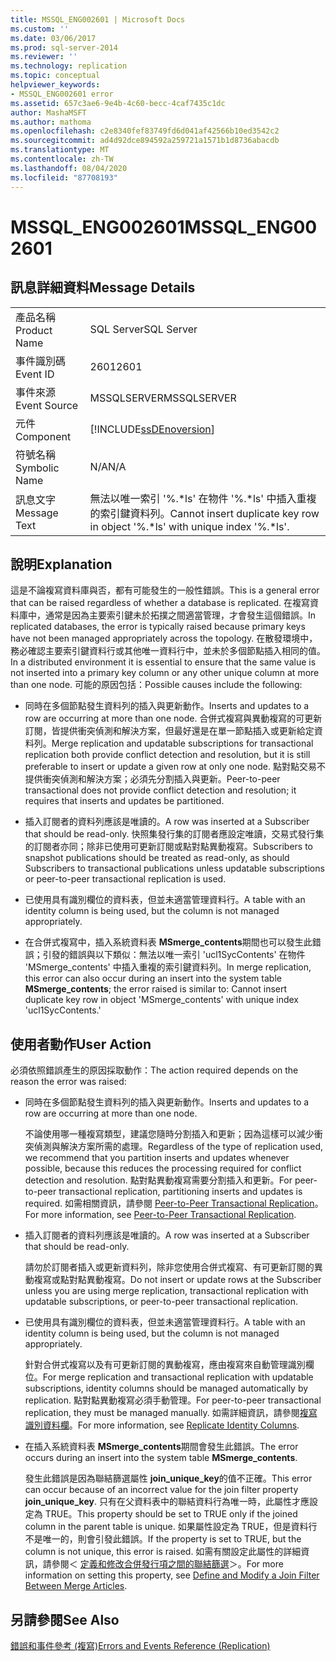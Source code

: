 ```yaml
---
title: MSSQL_ENG002601 | Microsoft Docs
ms.custom: ''
ms.date: 03/06/2017
ms.prod: sql-server-2014
ms.reviewer: ''
ms.technology: replication
ms.topic: conceptual
helpviewer_keywords:
- MSSQL_ENG002601 error
ms.assetid: 657c3ae6-9e4b-4c60-becc-4caf7435c1dc
author: MashaMSFT
ms.author: mathoma
ms.openlocfilehash: c2e8340fef83749fd6d041af42566b10ed3542c2
ms.sourcegitcommit: ad4d92dce894592a259721a1571b1d8736abacdb
ms.translationtype: MT
ms.contentlocale: zh-TW
ms.lasthandoff: 08/04/2020
ms.locfileid: "87708193"
---
```

# <a name="mssql_eng002601"></a><span data-ttu-id="9d88d-102">MSSQL_ENG002601</span><span class="sxs-lookup"><span data-stu-id="9d88d-102">MSSQL_ENG002601</span></span>
    
## <a name="message-details"></a><span data-ttu-id="9d88d-103">訊息詳細資料</span><span class="sxs-lookup"><span data-stu-id="9d88d-103">Message Details</span></span>  
  
|||  
|-|-|  
|<span data-ttu-id="9d88d-104">產品名稱</span><span class="sxs-lookup"><span data-stu-id="9d88d-104">Product Name</span></span>|<span data-ttu-id="9d88d-105">SQL Server</span><span class="sxs-lookup"><span data-stu-id="9d88d-105">SQL Server</span></span>|  
|<span data-ttu-id="9d88d-106">事件識別碼</span><span class="sxs-lookup"><span data-stu-id="9d88d-106">Event ID</span></span>|<span data-ttu-id="9d88d-107">2601</span><span class="sxs-lookup"><span data-stu-id="9d88d-107">2601</span></span>|  
|<span data-ttu-id="9d88d-108">事件來源</span><span class="sxs-lookup"><span data-stu-id="9d88d-108">Event Source</span></span>|<span data-ttu-id="9d88d-109">MSSQLSERVER</span><span class="sxs-lookup"><span data-stu-id="9d88d-109">MSSQLSERVER</span></span>|  
|<span data-ttu-id="9d88d-110">元件</span><span class="sxs-lookup"><span data-stu-id="9d88d-110">Component</span></span>|[!INCLUDE[ssDEnoversion](../../includes/ssdenoversion-md.md)]|  
|<span data-ttu-id="9d88d-111">符號名稱</span><span class="sxs-lookup"><span data-stu-id="9d88d-111">Symbolic Name</span></span>|<span data-ttu-id="9d88d-112">N/A</span><span class="sxs-lookup"><span data-stu-id="9d88d-112">N/A</span></span>|  
|<span data-ttu-id="9d88d-113">訊息文字</span><span class="sxs-lookup"><span data-stu-id="9d88d-113">Message Text</span></span>|<span data-ttu-id="9d88d-114">無法以唯一索引 '%.\*ls' 在物件 '%.\*ls' 中插入重複的索引鍵資料列。</span><span class="sxs-lookup"><span data-stu-id="9d88d-114">Cannot insert duplicate key row in object '%.\*ls' with unique index '%.\*ls'.</span></span>|  
  
## <a name="explanation"></a><span data-ttu-id="9d88d-115">說明</span><span class="sxs-lookup"><span data-stu-id="9d88d-115">Explanation</span></span>  
 <span data-ttu-id="9d88d-116">這是不論複寫資料庫與否，都有可能發生的一般性錯誤。</span><span class="sxs-lookup"><span data-stu-id="9d88d-116">This is a general error that can be raised regardless of whether a database is replicated.</span></span> <span data-ttu-id="9d88d-117">在複寫資料庫中，通常是因為主要索引鍵未於拓撲之間適當管理，才會發生這個錯誤。</span><span class="sxs-lookup"><span data-stu-id="9d88d-117">In replicated databases, the error is typically raised because primary keys have not been managed appropriately across the topology.</span></span> <span data-ttu-id="9d88d-118">在散發環境中，務必確認主要索引鍵資料行或其他唯一資料行中，並未於多個節點插入相同的值。</span><span class="sxs-lookup"><span data-stu-id="9d88d-118">In a distributed environment it is essential to ensure that the same value is not inserted into a primary key column or any other unique column at more than one node.</span></span> <span data-ttu-id="9d88d-119">可能的原因包括：</span><span class="sxs-lookup"><span data-stu-id="9d88d-119">Possible causes include the following:</span></span>  
  
-   <span data-ttu-id="9d88d-120">同時在多個節點發生資料列的插入與更新動作。</span><span class="sxs-lookup"><span data-stu-id="9d88d-120">Inserts and updates to a row are occurring at more than one node.</span></span> <span data-ttu-id="9d88d-121">合併式複寫與異動複寫的可更新訂閱，皆提供衝突偵測和解決方案，但最好還是在單一節點插入或更新給定資料列。</span><span class="sxs-lookup"><span data-stu-id="9d88d-121">Merge replication and updatable subscriptions for transactional replication both provide conflict detection and resolution, but it is still preferable to insert or update a given row at only one node.</span></span> <span data-ttu-id="9d88d-122">點對點交易不提供衝突偵測和解決方案；必須先分割插入與更新。</span><span class="sxs-lookup"><span data-stu-id="9d88d-122">Peer-to-peer transactional does not provide conflict detection and resolution; it requires that inserts and updates be partitioned.</span></span>  
  
-   <span data-ttu-id="9d88d-123">插入訂閱者的資料列應該是唯讀的。</span><span class="sxs-lookup"><span data-stu-id="9d88d-123">A row was inserted at a Subscriber that should be read-only.</span></span> <span data-ttu-id="9d88d-124">快照集發行集的訂閱者應設定唯讀，交易式發行集的訂閱者亦同；除非已使用可更新訂閱或點對點異動複寫。</span><span class="sxs-lookup"><span data-stu-id="9d88d-124">Subscribers to snapshot publications should be treated as read-only, as should Subscribers to transactional publications unless updatable subscriptions or peer-to-peer transactional replication is used.</span></span>  
  
-   <span data-ttu-id="9d88d-125">已使用具有識別欄位的資料表，但並未適當管理資料行。</span><span class="sxs-lookup"><span data-stu-id="9d88d-125">A table with an identity column is being used, but the column is not managed appropriately.</span></span>  
  
-   <span data-ttu-id="9d88d-126">在合併式複寫中，插入系統資料表 **MSmerge_contents**期間也可以發生此錯誤；引發的錯誤與以下類似：無法以唯一索引 'ucl1SycContents' 在物件 'MSmerge_contents' 中插入重複的索引鍵資料列。</span><span class="sxs-lookup"><span data-stu-id="9d88d-126">In merge replication, this error can also occur during an insert into the system table **MSmerge_contents**; the error raised is similar to: Cannot insert duplicate key row in object 'MSmerge_contents' with unique index 'ucl1SycContents.'</span></span>  
  
## <a name="user-action"></a><span data-ttu-id="9d88d-127">使用者動作</span><span class="sxs-lookup"><span data-stu-id="9d88d-127">User Action</span></span>  
 <span data-ttu-id="9d88d-128">必須依照錯誤產生的原因採取動作：</span><span class="sxs-lookup"><span data-stu-id="9d88d-128">The action required depends on the reason the error was raised:</span></span>  
  
-   <span data-ttu-id="9d88d-129">同時在多個節點發生資料列的插入與更新動作。</span><span class="sxs-lookup"><span data-stu-id="9d88d-129">Inserts and updates to a row are occurring at more than one node.</span></span>  
  
     <span data-ttu-id="9d88d-130">不論使用哪一種複寫類型，建議您隨時分割插入和更新；因為這樣可以減少衝突偵測與解決方案所需的處理。</span><span class="sxs-lookup"><span data-stu-id="9d88d-130">Regardless of the type of replication used, we recommend that you partition inserts and updates whenever possible, because this reduces the processing required for conflict detection and resolution.</span></span> <span data-ttu-id="9d88d-131">點對點異動複寫需要分割插入和更新。</span><span class="sxs-lookup"><span data-stu-id="9d88d-131">For peer-to-peer transactional replication, partitioning inserts and updates is required.</span></span> <span data-ttu-id="9d88d-132">如需相關資訊，請參閱 [Peer-to-Peer Transactional Replication](transactional/peer-to-peer-transactional-replication.md)。</span><span class="sxs-lookup"><span data-stu-id="9d88d-132">For more information, see [Peer-to-Peer Transactional Replication](transactional/peer-to-peer-transactional-replication.md).</span></span>  
  
-   <span data-ttu-id="9d88d-133">插入訂閱者的資料列應該是唯讀的。</span><span class="sxs-lookup"><span data-stu-id="9d88d-133">A row was inserted at a Subscriber that should be read-only.</span></span>  
  
     <span data-ttu-id="9d88d-134">請勿於訂閱者插入或更新資料列，除非您使用合併式複寫、有可更新訂閱的異動複寫或點對點異動複寫。</span><span class="sxs-lookup"><span data-stu-id="9d88d-134">Do not insert or update rows at the Subscriber unless you are using merge replication, transactional replication with updatable subscriptions, or peer-to-peer transactional replication.</span></span>  
  
-   <span data-ttu-id="9d88d-135">已使用具有識別欄位的資料表，但並未適當管理資料行。</span><span class="sxs-lookup"><span data-stu-id="9d88d-135">A table with an identity column is being used, but the column is not managed appropriately.</span></span>  
  
     <span data-ttu-id="9d88d-136">針對合併式複寫以及有可更新訂閱的異動複寫，應由複寫來自動管理識別欄位。</span><span class="sxs-lookup"><span data-stu-id="9d88d-136">For merge replication and transactional replication with updatable subscriptions, identity columns should be managed automatically by replication.</span></span> <span data-ttu-id="9d88d-137">點對點異動複寫必須手動管理。</span><span class="sxs-lookup"><span data-stu-id="9d88d-137">For peer-to-peer transactional replication, they must be managed manually.</span></span> <span data-ttu-id="9d88d-138">如需詳細資訊，請參閱[複寫識別資料欄](publish/replicate-identity-columns.md)。</span><span class="sxs-lookup"><span data-stu-id="9d88d-138">For more information, see [Replicate Identity Columns](publish/replicate-identity-columns.md).</span></span>  
  
-   <span data-ttu-id="9d88d-139">在插入系統資料表 **MSmerge_contents**期間會發生此錯誤。</span><span class="sxs-lookup"><span data-stu-id="9d88d-139">The error occurs during an insert into the system table **MSmerge_contents**.</span></span>  
  
     <span data-ttu-id="9d88d-140">發生此錯誤是因為聯結篩選屬性 **join_unique_key**的值不正確。</span><span class="sxs-lookup"><span data-stu-id="9d88d-140">This error can occur because of an incorrect value for the join filter property **join_unique_key**.</span></span> <span data-ttu-id="9d88d-141">只有在父資料表中的聯結資料行為唯一時，此屬性才應設定為 TRUE。</span><span class="sxs-lookup"><span data-stu-id="9d88d-141">This property should be set to TRUE only if the joined column in the parent table is unique.</span></span> <span data-ttu-id="9d88d-142">如果屬性設定為 TRUE，但是資料行不是唯一的，則會引發此錯誤。</span><span class="sxs-lookup"><span data-stu-id="9d88d-142">If the property is set to TRUE, but the column is not unique, this error is raised.</span></span> <span data-ttu-id="9d88d-143">如需有關設定此屬性的詳細資訊，請參閱＜ [定義和修改合併發行項之間的聯結篩選](publish/define-and-modify-a-join-filter-between-merge-articles.md)＞。</span><span class="sxs-lookup"><span data-stu-id="9d88d-143">For more information on setting this property, see [Define and Modify a Join Filter Between Merge Articles](publish/define-and-modify-a-join-filter-between-merge-articles.md).</span></span>  
  
## <a name="see-also"></a><span data-ttu-id="9d88d-144">另請參閱</span><span class="sxs-lookup"><span data-stu-id="9d88d-144">See Also</span></span>  
 [<span data-ttu-id="9d88d-145">錯誤和事件參考 &#40;複寫&#41;</span><span class="sxs-lookup"><span data-stu-id="9d88d-145">Errors and Events Reference &#40;Replication&#41;</span></span>](errors-and-events-reference-replication.md)  
  
  
